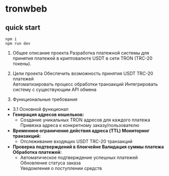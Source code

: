 # tronwbeb

## quick start
```
npm i
npm run dev
```

1. Общее описание проекта  Разработка платежной системы для принятия платежей в криптовалюте USDT в сети TRON (TRC-20 токены).  
  
2. Цели проекта  Обеспечить возможность принятия USDT TRC-20 платежей  
Автоматизировать процесс обработки транзакций  Интегрировать систему с существующим API обмена  

3. Функциональные требования  
  - 3.1 Основной функционал  
  - **Генерация адресов кошельков:**    
    - Создание уникальных TRON адресов для каждого платежа  Привязка адреса к конкретному заказу/пользователю
  - **Временное ограничение действия адреса (TTL)  Мониторинг транзакций:**
    - Отслеживание входящих USDT TRC-20 транзакций  
  - **Проверка подтверждений в блокчейне  Валидация суммы платежа  
Обработка платежей:**
    - Автоматическое подтверждение успешных платежей  Обновление статуса заказа  
Уведомления о поступлении средств  


